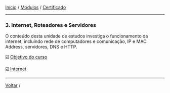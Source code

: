 [Início](https://github.com/Thalyalm/rocketseat-trilha-conectar) /
[Módulos](https://github.com/Thalyalm/rocketseat-trilha-conectar/tree/main/modulos) /
[Certificado](https://github.com/Thalyalm/rocketseat-trilha-conectar/tree/main/certificado/certificado-trilha-conectar.pdf)

---

### 3. Internet, Roteadores e Servidores

O conteúdo desta unidade de estudos investiga o funcionamento da internet, incluindo rede de computadores e comunicação, IP e MAC Address, servidores, DNS e HTTP.

:ballot_box_with_check: [Objetivo do curso](/modulos/internet-roteadores-e-servidores/objetivo-do-curso)

:ballot_box_with_check: [Internet](/modulos/internet-roteadores-e-servidores/internet)

---

[Voltar](https://github.com/Thalyalm/rocketseat-trilha-conectar/tree/main/modulos) /
